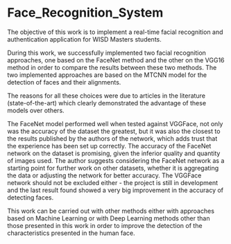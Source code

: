 # Face_Recognition_System

The objective of this work is to implement a real-time facial recognition and authentication application for WISD Masters students.

During this work, we successfully implemented two facial recognition approaches, one based on the FaceNet method and the other on the VGG16 method in order to compare the results between these two methods. The two implemented approaches are based on the MTCNN model for the detection of faces and their alignments.

The reasons for all these choices were due to articles in the literature (state-of-the-art) which clearly demonstrated the advantage of these models over others.

The FaceNet model performed well when tested against VGGFace, not only was the accuracy of the dataset the greatest, but it was also the closest to the results published by the authors of the network, which adds trust that the experience has been set up correctly. The accuracy of the FaceNet network on the dataset is promising, given the inferior quality and quantity of images used. The author suggests considering the FaceNet network as a starting point for further work on other datasets, whether it is aggregating the data or adjusting the network for better accuracy. The VGGFace network should not be excluded either - the project is still in development and the last result found showed a very big improvement in the accuracy of detecting faces.

This work can be carried out with other methods either with approaches based on Machine Learning or with Deep Learning methods other than those presented in this work in order to improve the detection of the characteristics presented in the human face.
